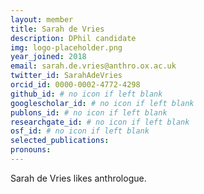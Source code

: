 ```yaml
---
layout: member
title: Sarah de Vries
description: DPhil candidate
img: logo-placeholder.png
year_joined: 2018
email: sarah.de.vries@anthro.ox.ac.uk
twitter_id: SarahAdeVries
orcid_id: 0000-0002-4772-4298
github_id: # no icon if left blank
googlescholar_id: # no icon if left blank
publons_id: # no icon if left blank
researchgate_id: # no icon if left blank
osf_id: # no icon if left blank
selected_publications: 
pronouns: 
---
```


Sarah de Vries likes anthrologue.
